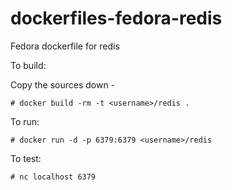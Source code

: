 dockerfiles-fedora-redis
========================

Fedora dockerfile for redis

To build:

Copy the sources down -

	# docker build -rm -t <username>/redis .

To run:

	# docker run -d -p 6379:6379 <username>/redis

To test:

	# nc localhost 6379


